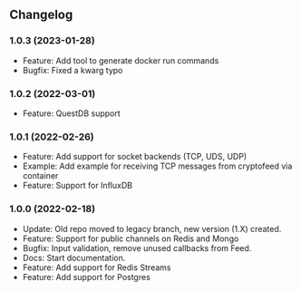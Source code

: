 ## Changelog

### 1.0.3 (2023-01-28)
  * Feature: Add tool to generate docker run commands
  * Bugfix: Fixed a kwarg typo

### 1.0.2 (2022-03-01)
  * Feature: QuestDB support

### 1.0.1 (2022-02-26)
  * Feature: Add support for socket backends (TCP, UDS, UDP)
  * Example: Add example for receiving TCP messages from cryptofeed via container
  * Feature: Support for InfluxDB

### 1.0.0 (2022-02-18)
  * Update: Old repo moved to legacy branch, new version (1.X) created.
  * Feature: Support for public channels on Redis and Mongo
  * Bugfix: Input validation, remove unused callbacks from Feed.
  * Docs: Start documentation.
  * Feature: Add support for Redis Streams
  * Feature: Add support for Postgres
